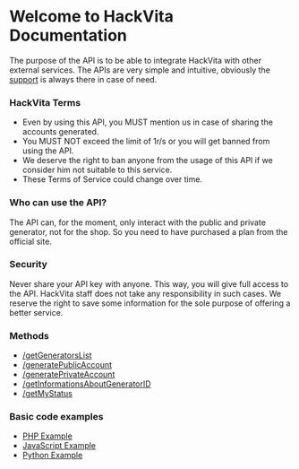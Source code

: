 # Welcome to HackVita Documentation

The purpose of the API is to be able to integrate HackVita with other external services. The APIs are very simple and intuitive, obviously the [support](https://t.me/hackvitasupportbot) is always there in case of need.

### HackVita Terms

* Even by using this API, you MUST mention us in case of sharing the accounts generated.
* You MUST NOT exceed the limit of 1r/s or you will get banned from using the API.
* We deserve the right to ban anyone from the usage of this API if we consider him not suitable to this service.
* These Terms of Service could change over time.

### Who can use the API?

The API can, for the moment, only interact with the public and private generator, not for the shop. So you need to have purchased a plan from the official site.

### Security

Never share your API key with anyone. This way, you will give full access to the API. HackVita staff does not take any responsibility in such cases.
We reserve the right to save some information for the sole purpose of offering a better service.

### Methods

* [/getGeneratorsList](getGeneratorsList)
* [/generatePublicAccount](generatePublicAccount)
* [/generatePrivateAccount](generatePrivateAccount)
* [/getInformationsAboutGeneratorID](getInformationsAboutGeneratorID)
* [/getMyStatus](getMyStatus)

### Basic code examples

* [PHP Example](php-example)
* [JavaScript Example](js-example)
* [Python Example](py-example)
